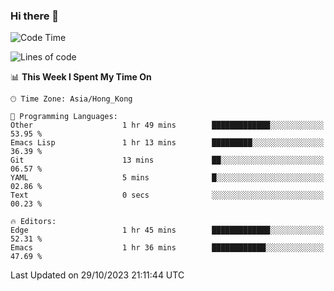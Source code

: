 ### Hi there 👋

<!--
**nicehiro/nicehiro** is a ✨ _special_ ✨ repository because its `README.md` (this file) appears on your GitHub profile.

Here are some ideas to get you started:

- 🔭 I’m currently working on ...
- 🌱 I’m currently learning ...
- 👯 I’m looking to collaborate on ...
- 🤔 I’m looking for help with ...
- 💬 Ask me about ...
- 📫 How to reach me: ...
- 😄 Pronouns: ...
- ⚡ Fun fact: ...
-->

<!--START_SECTION:waka-->
![Code Time](http://img.shields.io/badge/Code%20Time-3%20hrs%2022%20mins-blue)

![Lines of code](https://img.shields.io/badge/From%20Hello%20World%20I%27ve%20Written-2.6%20million%20lines%20of%20code-blue)

📊 **This Week I Spent My Time On** 

```text
🕑︎ Time Zone: Asia/Hong_Kong

💬 Programming Languages: 
Other                    1 hr 49 mins        █████████████░░░░░░░░░░░░   53.95 % 
Emacs Lisp               1 hr 13 mins        █████████░░░░░░░░░░░░░░░░   36.39 % 
Git                      13 mins             ██░░░░░░░░░░░░░░░░░░░░░░░   06.57 % 
YAML                     5 mins              █░░░░░░░░░░░░░░░░░░░░░░░░   02.86 % 
Text                     0 secs              ░░░░░░░░░░░░░░░░░░░░░░░░░   00.23 % 

🔥 Editors: 
Edge                     1 hr 45 mins        █████████████░░░░░░░░░░░░   52.31 % 
Emacs                    1 hr 36 mins        ████████████░░░░░░░░░░░░░   47.69 % 
```


 Last Updated on 29/10/2023 21:11:44 UTC
<!--END_SECTION:waka-->
